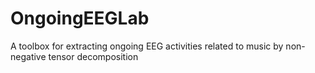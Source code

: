# OngoingEEGLab
A toolbox for extracting ongoing EEG activities related to music by non-negative tensor decomposition
